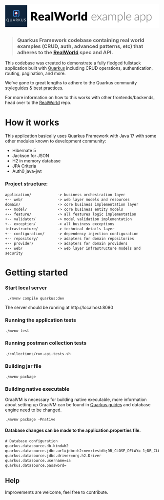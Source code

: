 # ![RealWorld Example App](quarkus-logo.png)

> ### Quarkus Framework codebase containing real world examples (CRUD, auth, advanced patterns, etc) that adheres to the [RealWorld](https://github.com/gothinkster/realworld) spec and API.

This codebase was created to demonstrate a fully fledged fullstack application built with [Quarkus](https://quarkus.io/)
including CRUD operations, authentication, routing, pagination, and more.

We've gone to great lengths to adhere to the Quarkus community styleguides & best practices.

For more information on how to this works with other frontends/backends, head over to
the [RealWorld](https://github.com/gothinkster/realworld) repo.



# How it works

This application basically uses Quarkus Framework with Java 17 with some other modules known to development community:

* Hibernate 5
* Jackson for JSON
* H2 in memory database
* JPA Criteria
* Auth0 java-jwt

### Project structure:

```
application/            -> business orchestration layer
+-- web/                -> web layer models and resources
domain/                 -> core business implementation layer
+-- model/              -> core business entity models
+-- feature/            -> all features logic implementation
+-- validator/          -> model validation implementation 
+-- exception/          -> all business exceptions
infrastructure/         -> technical details layer
+-- configuration/      -> dependency injection configuration
+-- repository/         -> adapters for domain repositories
+-- provider/           -> adapters for domain providers
+-- web/                -> web layer infrastructure models and security
```

# Getting started

### Start local server

```shell
 ./mvnw compile quarkus:dev
 ```

The server should be running at http://localhost:8080

### Running the application tests

```shell
./mvnw test 
```

### Running postman collection tests

```shell
./collections/run-api-tests.sh
```

### Building jar file

```shell
./mvnw package
```

### Building native executable

GraalVM is necessary for building native executable, more information about setting up GraalVM can be found
in [Quarkus guides](https://quarkus.io/guides/)
and database engine need to be changed.

```shell
./mvnw package -Pnative
```

#### Database changes can be made to the application.properties file.

```properties
# Database configuration
quarkus.datasource.db-kind=h2
quarkus.datasource.jdbc.url=jdbc:h2:mem:testdb;DB_CLOSE_DELAY=-1;DB_CLOSE_ON_EXIT=FALSE
quarkus.datasource.jdbc.driver=org.h2.Driver
quarkus.datasource.username=sa
quarkus.datasource.password=
```

## Help

Improvements are welcome, feel free to contribute.

